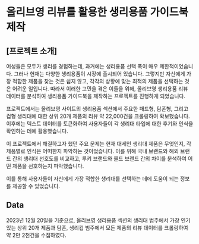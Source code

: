 # 올리브영 리뷰를 활용한 생리용품 가이드북 제작

## [프로젝트 소개]
여성들은 모두가 생리를 경험하는데, 과거에는 생리용품 선택 폭이 매우 제한적이었습니다. 그러나 현재는 다양한 생리용품이 시장에 출시되어 있습니다. 그렇지만 자신에게 가장 적합한 제품을 찾는 것은 쉽지 않고, 각각의 상황에 맞는 최적의 제품을 선택하는 것은 어려운 일입니다. 따라서 이러한 고민을 겪은 이들을 위해, 올리브영 생리용품 리뷰 데이터를 분석하여 생리용품 가이드북을 제작하는 프로젝트를 진행하게 되었습니다.

프로젝트에서는 올리브영 사이트의 생리용품 섹션에서 주요한 패드형, 탐폰형, 그리고 컵형 생리대에 대한 상위 20개 제품의 리뷰 약 22,000건을 크롤링하여 확보했습니다. 이후에는 텍스트 데이터를 토큰화하여 사용자들이 각 생리대 타입에 대한 후기와 인식을 확인하는 데에 활용했습니다.

이 프로젝트에서 해결하고자 했던 주요 문제는 현재 대세인 생리대 제품은 무엇인지, 각 제품별로 인식은 어떠한지 파악하는 것이었습니다. 이를 위해 국내 브랜드와 해외 브랜드 간의 생리대 선호도를 비교하고, 루키 브랜드와 올드 브랜드 간의 차이를 분석하여 어떤 제품을 선호하는지 파악했습니다.

이를 통해 사용자들이 자신에게 가장 적합한 생리대를 선택하는 데에 도움이 되는 정보를 제공할 수 있었습니다.

## Data
2023년 12월 20일을 기준으로, 올리브영 생리용품 섹션의 생리대 범주에서 가장 인기 있는 상위 20개 제품과 탐폰, 생리컵 범주에서 모든 제품의 리뷰 데이터를 크롤링하여 약 2만 2천건을 수집하였다.
